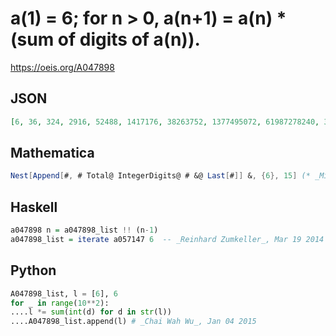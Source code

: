 # a\(1\) \= 6; for n \> 0, a\(n\+1\) \= a\(n\) \* \(sum of digits of a\(n\)\)\.
https://oeis.org/A047898
## JSON
```JSON
[6, 36, 324, 2916, 52488, 1417176, 38263752, 1377495072, 61987278240, 3347313024960, 150629086123200, 6778308875544000, 488038239039168000, 35138753210820096000, 2213741452281666048000, 159389384564279955456000]
```
## Mathematica
```Mathematica
Nest[Append[#, # Total@ IntegerDigits@ # &@ Last[#]] &, {6}, 15] (* _Michael De Vlieger_, Jul 08 2019 *)
```
## Haskell
```Haskell
a047898 n = a047898_list !! (n-1)
a047898_list = iterate a057147 6  -- _Reinhard Zumkeller_, Mar 19 2014
```
## Python
```Python
A047898_list, l = [6], 6
for _ in range(10**2):
....l *= sum(int(d) for d in str(l))
....A047898_list.append(l) # _Chai Wah Wu_, Jan 04 2015
```
